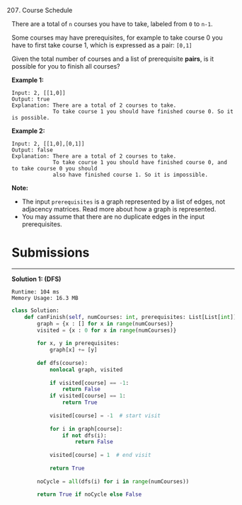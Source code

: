 207. Course Schedule

There are a total of `n` courses you have to take, labeled from `0` to `n-1`.

Some courses may have prerequisites, for example to take course 0 you have to first take course 1, which is expressed as a pair: `[0,1]`

Given the total number of courses and a list of prerequisite **pairs**, is it possible for you to finish all courses?

**Example 1:**
```
Input: 2, [[1,0]] 
Output: true
Explanation: There are a total of 2 courses to take. 
             To take course 1 you should have finished course 0. So it is possible.
```

**Example 2:**
```
Input: 2, [[1,0],[0,1]]
Output: false
Explanation: There are a total of 2 courses to take. 
             To take course 1 you should have finished course 0, and to take course 0 you should
             also have finished course 1. So it is impossible.
```

**Note:**

* The input `prerequisites` is a graph represented by a list of edges, not adjacency matrices. Read more about how a graph is represented.
* You may assume that there are no duplicate edges in the input prerequisites.

# Submissions
---
**Solution 1: (DFS)**
```
Runtime: 104 ms
Memory Usage: 16.3 MB
```
```python
class Solution:
    def canFinish(self, numCourses: int, prerequisites: List[List[int]]) -> bool:
        graph = {x : [] for x in range(numCourses)}
        visited = {x : 0 for x in range(numCourses)}
        
        for x, y in prerequisites:
            graph[x] += [y]
            
        def dfs(course):
            nonlocal graph, visited
            
            if visited[course] == -1:
                return False
            if visited[course] == 1:
                return True
            
            visited[course] = -1  # start visit
            
            for i in graph[course]:
                if not dfs(i):
                    return False
            
            visited[course] = 1  # end visit
            
            return True
            
        noCycle = all(dfs(i) for i in range(numCourses))
        
        return True if noCycle else False
```